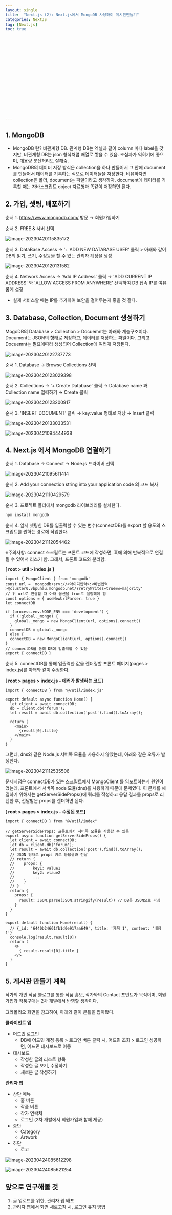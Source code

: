```yaml
---
layout: single
title:  "Next.js (2): Next.js에서 MongoDB 사용하여 게시판만들기"
categories: NextJS
tag: [Next.js]
toc: true 



















---
```


## 1. MongoDB  

- MongoDB 란? 비관계형 DB. 관계형 DB는 엑셀과 같이 column 마다 label을 갖지만, 비관계형 DB는 json 형식처럼 배열로 쌓을 수 있음. 초심자가 익히기에 좋으며, 대용량 분산처리도 잘해줌.
- MongoDB의 데이터 저장 방식은 collection을 하나 만들어서 그 안에 document를 만들어서 데이터를 기록하는 식으로 데이터들을 저장한다. 비유하자면 collection은 폴더, document는 파일이라고 생각하자. document에 데이터를 기록할 때는 자바스크립트 object 자료형과 똑같이 저장하면 된다.





## 2. 가입, 셋팅, 배포하기

순서 1. https://www.mongodb.com/ 방문 → 회원가입하기

순서 2. FREE & 서버 선택

![image-20230420115835172](../images/2023-04-20-a11/image-20230420115835172.png)



순서 3. DataBase Access → '+ ADD NEW DATABASE USER' 클릭 > 아래와 같이 DB의 읽기, 쓰기, 수정등을 할 수 있는 관리자 계정을 생성

![image-20230420120131582](../images/2023-04-20-a11/image-20230420120131582.png)





순서 4. Network Access → 'Add IP Address' 클릭 → 'ADD CURRENT IP ADDRESS' 와 'ALLOW ACCESS FROM ANYWHERE' 선택하여 DB 접속 IP를 여유롭게 설정

-  실제 서비스할 때는 IP를 추가하여 보안을 걸어두는게 좋을 것 같다.









## 3. Database,  Collection, Document 생성하기

MogoDB의 Database > Collection > Docuemnt는 아래와 계층구조이다. Document는 JSON의 형태로 저장하고, 데이터를 저장하는 파일이다. 그리고 Docuemnt는 필요에따라 생성되어 Collection에 여러개 저장된다.

![image-20230420122737773](../images/2023-04-20-a11/image-20230420122737773.png)

 



순서 1. Database → Browse Collections 선택

![image-20230420123029398](../images/2023-04-20-a11/image-20230420123029398.png)







순서 2. Collections → '+ Create Database' 클릭 → Database name 과 Collection name 입력하기 → Create 클릭

![image-20230420123200917](../images/2023-04-20-a11/image-20230420123200917.png)









순서 3. 'INSERT DOCUMENT' 클릭 → key:value 형태로 저장 → Insert 클릭

![image-20230420133033531](../images/2023-04-20-a11/image-20230420133033531.png)

![image-20230421094444938](../images/2023-04-20-a11/image-20230421094444938.png)









## 4. Next.js 에서 MongoDB 연결하기

순서 1. Database → Connect → Node.js 드라이버 선택

![image-20230421095611414](../images/2023-04-20-a11/image-20230421095611414.png)









순서 2. Add your connection string into your application code 의 코드 복사

![image-20230421110429579](../images/2023-04-20-a11/image-20230421110429579.png)









순서 3. 프로젝트 폴더에서 mongodb 라이브러리를 설치한다.

```bash
npm install mongodb
```









순서 4. 앞서 셋팅한 DB를 입출력할 수 있는 변수(connectDB)를 export 할 용도의 스크립트를 원하는 경로에 작업한다.

![image-20230421112054462](../images/2023-04-20-a11/image-20230421112054462.png)

※주의사항: connect 스크립트는 프론트 코드에 작성하면, 훅에 의해 반복적으로 연결될 수 있어서 리스키 함. 그래서, 프론트 코드와 분리함.

**[ root > util > index.js ]**

```react
import { MongoClient } from 'mongodb'
const url = 'mongodb+srv://<아이디입력>:<비번입력>@cluster0.vbpuhau.mongodb.net/?retryWrites=true&w=majority'
// 위 url로 연결할 때 아래 옵션을 true로 설정해야 함
const options = { useNewUrlParser: true }
let connectDB

if (process.env.NODE_ENV === 'development') {
  if (!global._mongo) {
    global._mongo = new MongoClient(url, options).connect()
  }
  connectDB = global._mongo
} else {
  connectDB = new MongoClient(url, options).connect()
}
// connectDB를 통해 DB에 입출력할 수 있음
export { connectDB }
```









순서 5. connectDB를 통해 입출력한 값을 렌더링할 프론트 페이지(pages > index.js)를 아래와 같이 수정한다.

**[ root > pages > index.js - 에러가 발생하는 코드]**

```react
import { connectDB } from "@/util/index.js"

export default async function Home() {
  let client = await connectDB;
  db = client.db('forum');
  let result = await db.collection('post').find().toArray();

  return (
    <main>
      {result[0].title}
    </main>
  )
}
```





그런데, dns와 같은 Node.js 서버쪽 모듈을 사용하지 않았는데, 아래와 같은 오류가 발생한다.

![image-20230421112535506](../images/2023-04-20-a11/image-20230421112535506.png)





문제지점은 connectDB가 있는 스크립트에서 MongoClient 를 임포트하는게 원인이었는데, 프론트에서 서버쪽 node 모듈(dns)를 사용하기 때문에 문제였다. 이 문제를 해결하기 위해서는 getServerSideProps()에 쿼리를 작성하고 응답 결과를 props로 리턴한 후, 전달받은 props를 렌더하면 된다.

**[ root > pages > index.js - 수정된 코드]**

```react
import { connectDB } from "@/util/index"

// getServerSideProps: 프론트에서 서버쪽 모듈을 사용할 수 있음
export async function getServerSideProps() {
  let client = await connectDB;
  let db = client.db('forum');
  let result = await db.collection('post').find().toArray();
  // JSON 형태로 props 키로 응답결과 전달
  // return {
  //    props: {
  //        key1: value1
  //        key2: vlaue2
  //        ...
  //    }
  // }
  return {
    props: {
      result: JSON.parse(JSON.stringify(result)) // DB를 JSON으로 파싱
    }
  }
}

export default function Home(result) {
  // {_id: '6440b24661fb1d0e917aa649', title: '제목 1', content: '내용 1'}
  console.log(result.result[0])
  return (
    <>
      { result.result[0].title }
    </>
  )
}
```











## 5. 게시판 만들기 계획

작가의 개인 작품 블로그를 통한 작품 홍보, 작가와의 Contact 포인트가 목적이며, 회원가입과 작품구매는 2차 개발에서 반영할 생각이다.

그라폴리오 화면을 참고하여, 아래와 같이 큰틀을 잡아봤다.

**클라이언트 앱**

- 어드민 로그인
  - DB에 어드민 계정 등록 > 로그인 버튼 클릭 시, 어드민 조회 > 로그인 성공하면, 어드민 대시보드로 이동
- 대시보드
  - 작성한 글의 리스트 항목
  - 작성한 글 보기, 수정하기
  - 새로운 글 작성하기



**관리자 앱**

- 상단 메뉴
  - 홈 버튼
  - 작품 버튼
  - 작가 연락처
  - 로그인 (2차 개발에서 회원가입과 함께 제공)
- 중단
  - Category
  - Artwork
- 하단
  - 로고



![image-20230424085612298](../images/2023-04-20-a11/image-20230424085612298.png)

![image-20230424085621254](../images/2023-04-20-a11/image-20230424085621254.png)









## 앞으로 연구해볼 것

1. 글 업로드를 위한, 관리자 웹 배포
1. 관리자 웹에서 화면 새로고침 시, 로그인 유지 방법
